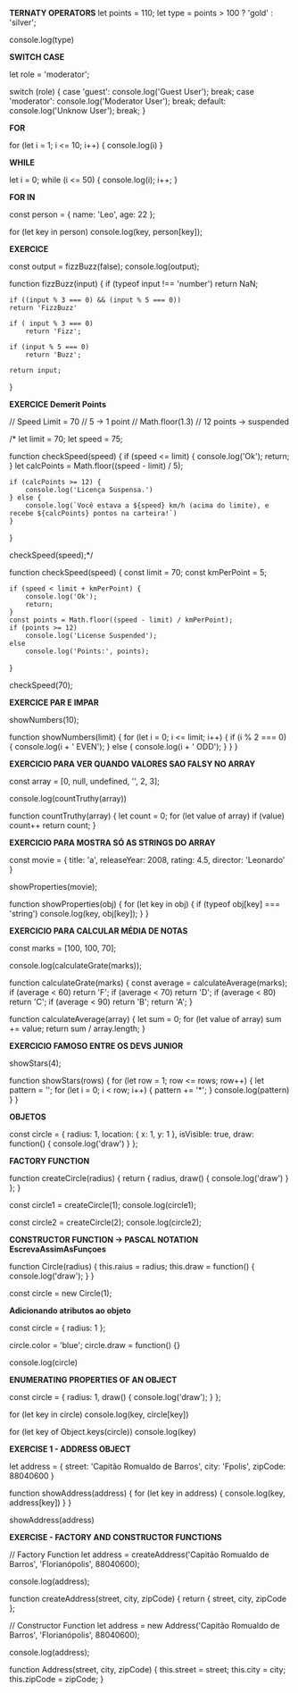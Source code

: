 **TERNATY OPERATORS**
let points = 110;
let type = points > 100 ? 'gold' : 'silver';

console.log(type)

**SWITCH CASE**

let role = 'moderator';

switch (role) {
    case 'guest':
        console.log('Guest User');
        break;
    case 'moderator':
        console.log('Moderator User');
        break;
    default:
        console.log('Unknow User');
        break;
}

**FOR**


for (let i = 1; i <= 10; i++) {
    console.log(i)
}

**WHILE**

let i = 0;
while (i <= 50) {
   console.log(i);
   i++;
}

**FOR IN**

const person = {
    name: 'Leo',
    age: 22
};

for (let key in person) 
    console.log(key, person[key]);

**EXERCICE**

const output = fizzBuzz(false);
console.log(output);

function fizzBuzz(input) {
    if (typeof input !== 'number')
        return NaN;

    if ((input % 3 === 0) && (input % 5 === 0))
    return 'FizzBuzz'

    if ( input % 3 === 0)
        return 'Fizz';

    if (input % 5 === 0)
        return 'Buzz';

    return input;
}   

**EXERCICE Demerit Points**

// Speed Limit = 70
// 5 -> 1 point
// Math.floor(1.3)
// 12 points -> suspended

/*
let limit = 70;
let speed = 75;

function checkSpeed(speed) {
    if (speed <= limit) {
        console.log('Ok');
        return;
    }
    let calcPoints = Math.floor((speed - limit) / 5);

    if (calcPoints >= 12) {
        console.log('Licença Suspensa.')
    } else {
        console.log(`Você estava a ${speed} km/h (acima do limite), e recebe ${calcPoints} pontos na carteira!`)
    }
}

checkSpeed(speed);*/

function checkSpeed(speed) {
    const limit = 70;
    const kmPerPoint = 5;

    if (speed < limit + kmPerPoint) {
        console.log('Ok');
        return;
    } 
    const points = Math.floor((speed - limit) / kmPerPoint);
    if (points >= 12) 
        console.log('License Suspended');
    else 
        console.log('Points:', points);
    
}

checkSpeed(70);

**EXERCICE PAR E IMPAR**

showNumbers(10);

function showNumbers(limit) {
    for (let i = 0; i <= limit; i++) {
        if (i % 2 === 0) {
            console.log(i + ' EVEN');
        } else {
            console.log(i + ' ODD');
        }
    }
}

**EXERCICIO PARA VER QUANDO VALORES SAO FALSY NO ARRAY**

const array = [0, null, undefined, '', 2, 3];

console.log(countTruthy(array))

function countTruthy(array) {
    let count = 0;
    for (let value of array)
        if (value) 
            count++
        return count;
}

**EXERCICIO PARA MOSTRA SÓ AS STRINGS DO ARRAY**

const movie = {
    title: 'a',
    releaseYear: 2008,
    rating: 4.5,
    director: 'Leonardo'
}

showProperties(movie);

function showProperties(obj) {
    for (let key in obj) {
        if (typeof obj[key] === 'string')
            console.log(key, obj[key]);
    }
}

**EXERCICIO PARA CALCULAR MÉDIA DE NOTAS**

const marks = [100, 100, 70];

console.log(calculateGrate(marks));

function calculateGrate(marks) {
    const average = calculateAverage(marks);
    if (average < 60) return 'F';
    if (average < 70) return 'D';
    if (average < 80) return 'C';
    if (average < 90) return 'B';
    return 'A';
}

function calculateAverage(array) {
    let sum = 0;
    for (let value of array)
        sum += value;
    return sum / array.length;
}

**EXERCICIO FAMOSO ENTRE OS DEVS JUNIOR**

showStars(4);

function showStars(rows) {
    for (let row = 1; row <= rows; row++) {
        let pattern = '';
        for (let i = 0; i < row; i++) {
            pattern += '*';
        }
        console.log(pattern)
    }
}

**OBJETOS**

const circle = {
    radius: 1,
    location: {
        x: 1,
        y: 1
    },
    isVisible: true,
    draw: function() {
        console.log('draw')
    }
};

**FACTORY FUNCTION**

function createCircle(radius) {
    return {
        radius,
        draw() {
            console.log('draw')
        }
    };
}

const circle1 = createCircle(1);
console.log(circle1);

const circle2 = createCircle(2);
console.log(circle2);

**CONSTRUCTOR FUNCTION -> PASCAL NOTATION EscrevaAssimAsFunçoes**

function Circle(radius) {
    this.raius = radius;
    this.draw = function() {
        console.log('draw');
    }
}

const circle = new Circle(1);

**Adicionando atributos ao objeto**

const circle = {
    radius: 1
};

circle.color = 'blue';
circle.draw = function() {}

console.log(circle)

**ENUMERATING PROPERTIES OF AN OBJECT**

const circle = {
    radius: 1,
    draw() {
        console.log('draw');
    }
};

for (let key in circle)
    console.log(key, circle[key])

for (let key of Object.keys(circle)) 
    console.log(key)

**EXERCISE 1 - ADDRESS OBJECT**

let address = {
    street: 'Capitão Romualdo de Barros',
    city: 'Fpolis',
    zipCode: 88040600
}

function showAddress(address) {
    for (let key in address) {
        console.log(key, address[key])
    }
}

showAddress(address)

**EXERCISE - FACTORY AND CONSTRUCTOR FUNCTIONS**

// Factory Function
let address = createAddress('Capitão Romualdo de Barros', 'Florianópolis', 88040600);

console.log(address);

function createAddress(street, city, zipCode) {
    return {
        street,
        city,
        zipCode
    };


// Constructor Function
let address = new Address('Capitão Romualdo de Barros', 'Florianópolis', 88040600);

console.log(address);

function Address(street, city, zipCode) {
    this.street = street;
    this.city = city;
    this.zipCode = zipCode;
}